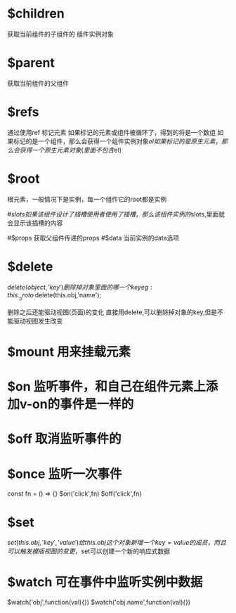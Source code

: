 # $children
获取当前组件的子组件的 组件实例对象

# $parent
获取当前组件的父组件

# $refs
通过使用ref 标记元素
如果标记的元素或组件被循环了，得到的将是一个数组
如果标记的是一个组件，那么会获得一个组件实例对象$el
如果标记的是原生元素，那么会获得一个原生元素对象(里面不包含$el)

# $root
根元素，一般情况下是实例，每一个组件它的root都是实例

#$slots
如果该组件设计了插槽
使用者使用了插槽，那么该组件实例的$slots,里面就会显示该插槽的内容

#$props
获取父组件传递的props
#$data 当前实例的data选项

# $delete
$delete(object,'key')
删除掉对象里面的哪一个key
eg:this.__proto__.$delete(this.obj,'name');

删除之后还能驱动视图(页面)的变化
直接用delete,可以删除掉对象的key,但是不能驱动视图发生改变

# $mount 用来挂载元素
# $on 监听事件，和自己在组件元素上添加v-on的事件是一样的
# $off 取消监听事件的
# $once 监听一次事件
const fn = () => {}
$on('click',fn)
$off('click',fn)
# $set
$set(this.obj,'key','value')
给this.obj这个对象新增一个key=value的成员，而且可以触发模版视图的变更，$set可以创建一个新的响应式数据

# $watch 可在事件中监听实例中数据
$watch('obj',function(val){})
$watch('obj.name',function(val){})